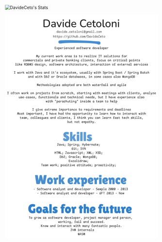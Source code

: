 ![DavideCeto's Stats](https://github-readme-stats.vercel.app/api?username=DavideCeto&theme=vue-dark&show_icons=true&hide_border=true&count_private=true)

![DavideCeto](https://github.com/DavideCeto/CV/blob/main/CV%20DavideCeto.png)
